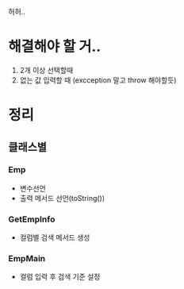
허허..

# 해결해야 할 거..
   1. 2개 이상 선택할때
   2. 없는 값 입력할 때 (excception 말고 throw 해야할듯)




# 정리
## 클래스별

### Emp
- 변수선언
- 출력 메서드 선언(toString()) 

### GetEmpInfo
- 컬럼별 검색 메서드 생성

### EmpMain
- 컬럼 입력 후 검색 기준 설정
